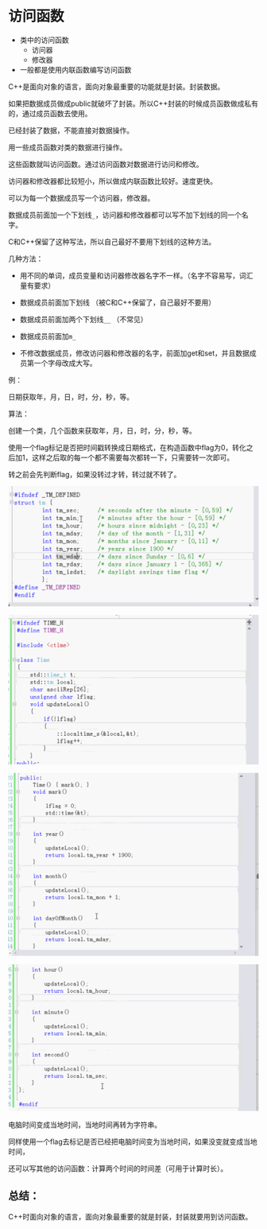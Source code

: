 # 访问函数

- 类中的访问函数
  - 访问器
  - 修改器
- 一般都是使用内联函数编写访问函数

C++是面向对象的语言，面向对象最重要的功能就是封装。封装数据。

如果把数据成员做成public就破坏了封装。所以C++封装的时候成员函数做成私有的，通过成员函数去使用。

已经封装了数据，不能直接对数据操作。

用一些成员函数对类的数据进行操作。

这些函数就叫访问函数。通过访问函数对数据进行访问和修改。

访问器和修改器都比较短小，所以做成内联函数比较好。速度更快。

可以为每一个数据成员写一个访问器，修改器。

数据成员前面加一个下划线`_`，访问器和修改器都可以写不加下划线的同一个名字。

C和C++保留了这种写法，所以自己最好不要用下划线的这种方法。

几种方法：

- 用不同的单词，成员变量和访问器修改器名字不一样。（名字不容易写，词汇量有要求）

- 数据成员前面加下划线 （被C和C++保留了，自己最好不要用）
- 数据成员前面加两个下划线`__`  （不常见）
- 数据成员前面加`m_`
- 不修改数据成员，修改访问器和修改器的名字，前面加get和set，并且数据成员第一个字母改成大写。



例：

日期获取年，月，日，时，分，秒，等。

算法：

创建一个类，几个函数来获取年，月，日，时，分，秒，等。

使用一个flag标记是否把时间戳转换成日期格式，在构造函数中flag为0，转化之后加1，这样之后取的每一个都不需要每次都转一下，只需要转一次即可。

转之前会先判断flag，如果没转过才转，转过就不转了。

![image-20190627170803323](assets/image-20190627170803323.png)



![image-20190628105646031](assets/image-20190628105646031.png)



![image-20190628105702210](assets/image-20190628105702210.png)

![image-20190628105725164](assets/image-20190628105725164.png)



电脑时间变成当地时间，当地时间再转为字符串。

同样使用一个flag去标记是否已经把电脑时间变为当地时间，如果没变就变成当地时间，

还可以写其他的访问函数：计算两个时间的时间差（可用于计算时长）。



## 总结：

C++时面向对象的语言，面向对象最重要的就是封装，封装就要用到访问函数。